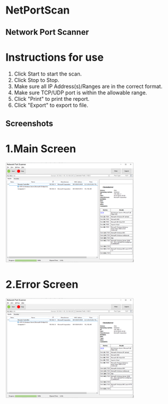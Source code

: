 # NetPortScan
 
## Network Port Scanner

# Instructions for use
1. Click Start to start the scan.
2. Click Stop to Stop.
3. Make sure all IP Address(s)/Ranges are in the correct format.
4. Make sure TCP/UDP port is within the allowable range.
5. Click "Print" to print the report.
6. Click "Export" to export to file.

## Screenshots

# 1.Main Screen
<p align="left">
  <img src=Images/NetworkPortScanner_Main.png width="350" title="Main Screen">
 
# 2.Error Screen
<p align="leftr">
  <img src=Images/NetworkPortScanner_Main.png width="350" title="Main Screen">
